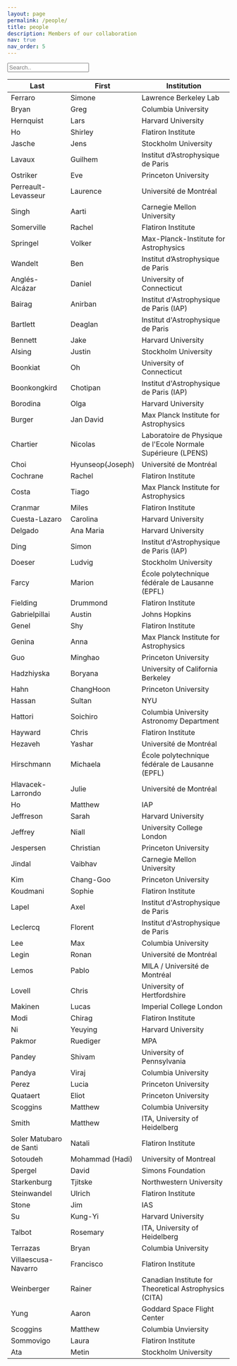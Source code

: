 ```yaml
---
layout: page
permalink: /people/
title: people
description: Members of our collaboration
nav: true
nav_order: 5
---
```


<input type="text" id="myInput" onkeyup="myFunction()" placeholder="Search..">

<table class="table table-bordered table-hover table-condensed" id = "myTable">
<thead><tr><th title="Field #1">Last</th>
<th title="Field #2">First</th>
<th title="Field #3">Institution</th>
</tr></thead>
<tbody><tr>
<td>Ferraro</td>
<td>Simone</td>
<td>Lawrence Berkeley Lab</td>
</tr>
   <tr>
<td>Bryan</td>
<td>Greg</td>
<td>Columbia University</td>
</tr> 
<tr>
<td>Hernquist</td>
<td>Lars</td>
<td>Harvard University</td>
</tr>
<tr>
<td>Ho</td>
<td>Shirley</td>
<td>Flatiron Institute</td>
</tr>
<tr>
<td>Jasche</td>
<td>Jens</td>
<td>Stockholm University</td>
</tr>
<tr>
<td>Lavaux</td>
<td>Guilhem</td>
<td>Institut d’Astrophysique de Paris</td>
</tr>
<tr>
<td>Ostriker</td>
<td>Eve</td>
<td>Princeton University</td>
</tr>
<tr>
<td>Perreault-Levasseur</td>
<td>Laurence</td>
<td>Université de Montréal</td>
</tr>
<tr>
<td>Singh</td>
<td>Aarti</td>
<td>Carnegie Mellon University</td>
</tr>
<tr>
<td>Somerville</td>
<td>Rachel</td>
<td>Flatiron Institute</td>
</tr>
<tr>
<td>Springel</td>
<td>Volker</td>
<td>Max-Planck-Institute for Astrophysics</td>
</tr>
<tr>
<td>Wandelt</td>
<td>Ben</td>
<td>Institut d’Astrophysique de Paris</td>
</tr>
<tr>
<td>Anglés-Alcázar </td>
<td>Daniel</td>
<td>University of Connecticut</td>
</tr>
<tr>
<td>Bairag</td>
<td>Anirban</td>
<td>Institut d&#39;Astrophysique de Paris (IAP)</td>
</tr>
<tr>
<td>Bartlett</td>
<td>Deaglan</td>
<td>Institut d&#39;Astrophysique de Paris</td>
</tr>
<tr>
<td>Bennett</td>
<td>Jake</td>
<td>Harvard University</td>
</tr>
<tr>
<td>Alsing</td>
<td>Justin</td>
<td>Stockholm University</td>
</tr>
<tr>
<td>Boonkiat</td>
<td>Oh</td>
<td>University of Connecticut</td>
</tr>
<tr>
<td>Boonkongkird</td>
<td>Chotipan</td>
<td>Institut d&#39;Astrophysique de Paris (IAP)</td>
</tr>
<tr>
<td>Borodina</td>
<td>Olga</td>
<td>Harvard University</td>
</tr>
<tr>
<td>Burger</td>
<td>Jan David</td>
<td>Max Planck Institute for Astrophysics</td>
</tr>
<tr>
<td>Chartier</td>
<td>Nicolas</td>
<td>Laboratoire de Physique de l&#39;Ecole Normale Supérieure (LPENS)</td>
</tr>
<tr>
<td>Choi</td>
<td>Hyunseop(Joseph)</td>
<td>Université de Montréal</td>
</tr>
<tr>
<td>Cochrane</td>
<td>Rachel</td>
<td>Flatiron Institute</td>
</tr>
<tr>
<td>Costa</td>
<td>Tiago</td>
<td>Max Planck Institute for Astrophysics</td>
</tr>
<tr>
<td>Cranmar</td>
<td>Miles</td>
<td>Flatiron Institute</td>
</tr>
<tr>
<td>Cuesta-Lazaro</td>
<td>Carolina</td>
<td>Harvard University</td>
</tr>
<tr>
<td>Delgado</td>
<td>Ana Maria</td>
<td>Harvard University</td>
</tr>
<tr>
<td>Ding</td>
<td>Simon</td>
<td>Institut d&#39;Astrophysique de Paris (IAP)</td>
</tr>
<tr>
<td>Doeser</td>
<td>Ludvig</td>
<td>Stockholm University</td>
</tr>
<tr>
<td>Farcy</td>
<td>Marion</td>
<td>École polytechnique fédérale de Lausanne (EPFL)</td>
</tr>
<tr>
<td>Fielding</td>
<td>Drummond</td>
<td>Flatiron Institute</td>
</tr>
<tr>
<td>Gabrielpillai</td>
<td>Austin</td>
<td>Johns Hopkins</td>
</tr>
<tr>
<td>Genel</td>
<td>Shy</td>
<td>Flatiron Institute</td>
</tr>
<tr>
<td>Genina</td>
<td>Anna</td>
<td>Max Planck Institute for Astrophysics</td>
</tr>
<tr>
<td>Guo</td>
<td>Minghao</td>
<td>Princeton University</td>
</tr>
<tr>
<td>Hadzhiyska</td>
<td>Boryana</td>
<td>University of California Berkeley</td>
</tr>
<tr>
<td>Hahn</td>
<td>ChangHoon</td>
<td>Princeton University</td>
</tr>
<tr>
<td>Hassan</td>
<td>Sultan</td>
<td>NYU</td>
</tr>
<tr>
<td>Hattori</td>
<td>Soichiro</td>
<td>Columbia University Astronomy Department</td>
</tr>
<tr>
<td>Hayward</td>
<td>Chris</td>
<td>Flatiron Institute</td>
</tr>
<tr>
<td>Hezaveh</td>
<td>Yashar</td>
<td>Université de Montréal</td>
</tr>
<tr>
<td>Hirschmann</td>
<td>Michaela</td>
<td>École polytechnique fédérale de Lausanne (EPFL)</td>
</tr>
<tr>
<td>Hlavacek-Larrondo</td>
<td>Julie</td>
<td>Université de Montréal</td>
</tr>
<tr>
<td>Ho</td>
<td>Matthew</td>
<td>IAP</td>
</tr>
<tr>
<td>Jeffreson</td>
<td>Sarah</td>
<td>Harvard University</td>
</tr>
<tr>
<td>Jeffrey</td>
<td>Niall </td>
<td>University College London</td>
</tr>
<tr>
<td>Jespersen</td>
<td>Christian</td>
<td>Princeton University</td>
</tr>
<tr>
<td>Jindal</td>
<td>Vaibhav</td>
<td>Carnegie Mellon University </td>
</tr>
<tr>
<td>Kim</td>
<td>Chang-Goo</td>
<td>Princeton University</td>
</tr>
<tr>
<td>Koudmani</td>
<td>Sophie</td>
<td>Flatiron Institute</td>
</tr>
<tr>
<td>Lapel</td>
<td>Axel</td>
<td>Institut d&#39;Astrophysique de Paris</td>
</tr>
<tr>
<td>Leclercq</td>
<td>Florent</td>
<td>Institut d&#39;Astrophysique de Paris</td>
</tr>
<tr>
<td>Lee</td>
<td>Max</td>
<td>Columbia University</td>
</tr>
<tr>
<td>Legin</td>
<td>Ronan</td>
<td>Université de Montréal</td>
</tr>
<tr>
<td>Lemos</td>
<td>Pablo</td>
<td>MILA / Université de Montréal</td>
</tr>
<tr>
<td>Lovell</td>
<td>Chris</td>
<td>University of Hertfordshire</td>
</tr>
<tr>
<td>Makinen</td>
<td>Lucas</td>
<td>Imperial College London</td>
</tr>
<tr>
<td>Modi</td>
<td>Chirag</td>
<td>Flatiron Institute</td>
</tr>
<tr>
<td>Ni</td>
<td>Yeuying</td>
<td>Harvard University</td>
</tr>
<tr>
<td>Pakmor</td>
<td>Ruediger</td>
<td>MPA</td>
</tr>
<tr>
<td>Pandey</td>
<td>Shivam</td>
<td>University of Pennsylvania </td>
</tr>
<tr>
<td>Pandya</td>
<td>Viraj</td>
<td>Columbia University</td>
</tr>
<tr>
<td>Perez</td>
<td>Lucia</td>
<td>Princeton University</td>
</tr>
<tr>
<td>Quataert</td>
<td>Eliot </td>
<td>Princeton University</td>
</tr>
<tr>
<td>Scoggins</td>
<td>Matthew</td>
<td>Columbia University</td>
</tr>
<tr>
<td>Smith</td>
<td>Matthew</td>
<td>ITA, University of Heidelberg</td>
</tr>
<tr>
<td>Soler Matubaro de Santi</td>
<td>Natali</td>
<td>Flatiron Institute</td>
</tr>
<tr>
<td>Sotoudeh</td>
<td>Mohammad (Hadi)</td>
<td>University of Montreal</td>
</tr>
<tr>
<td>Spergel</td>
<td>David</td>
<td>Simons Foundation</td>
</tr>
<tr>
<td>Starkenburg</td>
<td>Tjitske</td>
<td>Northwestern University</td>
</tr>
<tr>
<td>Steinwandel</td>
<td>Ulrich</td>
<td>Flatiron Institute</td>
</tr>
<tr>
<td>Stone</td>
<td>Jim</td>
<td>IAS</td>
</tr>
<tr>
<td>Su</td>
<td>Kung-Yi</td>
<td>Harvard University</td>
</tr>
<tr>
<td>Talbot</td>
<td>Rosemary</td>
<td>ITA, University of Heidelberg</td>
</tr>
<tr>
<td>Terrazas</td>
<td>Bryan</td>
<td>Columbia University</td>
</tr>
<tr>
<td>Villaescusa-Navarro</td>
<td>Francisco</td>
<td>Flatiron Institute</td>
</tr>
<tr>
<td>Weinberger</td>
<td>Rainer</td>
<td>Canadian Institute for Theoretical Astrophysics (CITA)</td>
</tr>
<tr>
<td>Yung</td>
<td>Aaron</td>
<td>Goddard Space Flight Center</td>
</tr>
<tr>
<td>Scoggins</td>
<td>Matthew</td>
<td>Columbia Unviersity</td>
</tr>
<tr>
<td>Sommovigo</td>
<td>Laura</td>
<td>Flatiron Institute</td>
</tr>
<tr>
<td>Ata</td>
<td>Metin</td>
<td>Stockholm University</td>
</tr>
</tbody></table>

<script>
(function () {
  var table, rows, switching, i, x, y, shouldSwitch;
  table = document.getElementById("myTable");
  switching = true;
  /*Make a loop that will continue until
  no switching has been done:*/
  while (switching) {
    //start by saying: no switching is done:
    switching = false;
    rows = table.rows;
    /*Loop through all table rows (except the
    first, which contains table headers):*/
    for (i = 1; i < (rows.length - 1); i++) {
      //start by saying there should be no switching:
      shouldSwitch = false;
      /*Get the two elements you want to compare,
      one from current row and one from the next:*/
      x = rows[i].getElementsByTagName("TD")[0];
      y = rows[i + 1].getElementsByTagName("TD")[0];
      //check if the two rows should switch place:
      if (x.innerHTML.toLowerCase() > y.innerHTML.toLowerCase()) {
        //if so, mark as a switch and break the loop:
        shouldSwitch = true;
        break;
      }
    }
    if (shouldSwitch) {
      /*If a switch has been marked, make the switch
      and mark that a switch has been done:*/
      rows[i].parentNode.insertBefore(rows[i + 1], rows[i]);
      switching = true;
    }
  }
})();
</script>

<script>
function myFunction() {
  // Declare variables
  var input, filter, table, tr, td, i, txtValue;
  input = document.getElementById("myInput");
  filter = input.value.toUpperCase();
  table = document.getElementById("myTable");
  tr = table.getElementsByTagName("tr");

  for (i = 0; i < tr.length; i++) {
    td = tr[i];
    if (td) {
      txtValue = td.textContent || td.innerText;
      if (txtValue.toUpperCase().indexOf(filter) > -1) {
        tr[i].style.display = "";
      } else {
        tr[i].style.display = "none";
      }
    }
  }
}
</script>
